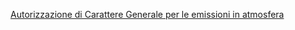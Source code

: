 [Autorizzazione di Carattere Generale per le emissioni in atmosfera](https://lpannuti.github.io/accesso-unico/schede/acg/imprese/index.html) 
